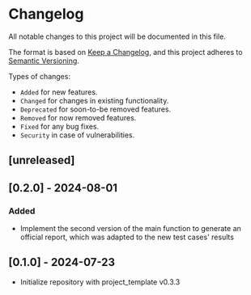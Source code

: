 # Changelog

All notable changes to this project will be documented in this file.

The format is based on [Keep a Changelog](https://keepachangelog.com/en/1.0.0/),
and this project adheres to [Semantic Versioning](https://semver.org/spec/v2.0.0.html).

Types of changes:

* `Added` for new features.
* `Changed` for changes in existing functionality.
* `Deprecated` for soon-to-be removed features.
* `Removed` for now removed features.
* `Fixed` for any bug fixes.
* `Security` in case of vulnerabilities.

## [unreleased]

## [0.2.0] - 2024-08-01

### Added

* Implement the second version of the main function to generate an official report, which was adapted to the new test cases' results

## [0.1.0] - 2024-07-23

* Initialize repository with project_template v0.3.3

